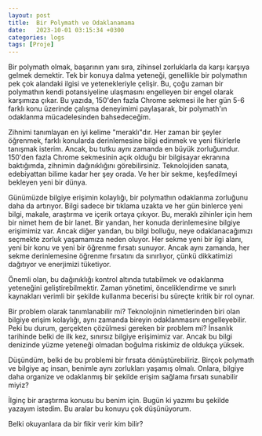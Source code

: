 ```yaml
---
layout: post
title:  Bir Polymath ve Odaklanamama  
date:   2023-10-01 03:15:34 +0300
categories: logs
tags: [Proje]
---
```


Bir polymath olmak, başarının yanı sıra, zihinsel zorluklarla da karşı karşıya gelmek demektir. Tek bir konuya dalma yeteneği, genellikle bir polymathın pek çok alandaki ilgisi ve yetenekleriyle çelişir. Bu, çoğu zaman bir polymathın kendi potansiyeline ulaşmasını engelleyen bir engel olarak karşımıza çıkar. Bu yazıda, 150'den fazla Chrome sekmesi ile her gün 5-6 farklı konu üzerinde çalışma deneyimimi paylaşarak, bir polymath'ın odaklanma mücadelesinden bahsedeceğim.

Zihnimi tanımlayan en iyi kelime "meraklı"dır. Her zaman bir şeyler öğrenmek, farklı konularda derinlemesine bilgi edinmek ve yeni fikirlerle tanışmak isterim. Ancak, bu tutku aynı zamanda en büyük zorluğumdur. 150'den fazla Chrome sekmesinin açık olduğu bir bilgisayar ekranına baktığımda, zihnimin dağınıklığını görebilirsiniz. Teknolojiden sanata, edebiyattan bilime kadar her şey orada. Ve her bir sekme, keşfedilmeyi bekleyen yeni bir dünya.

Günümüzde bilgiye erişimin kolaylığı, bir polymathın odaklanma zorluğunu daha da artırıyor. Bilgi sadece bir tıklama uzakta ve her gün binlerce yeni bilgi, makale, araştırma ve içerik ortaya çıkıyor. Bu, meraklı zihinler için hem bir nimet hem de bir lanet. Bir yandan, her konuda derinlemesine bilgiye erişimimiz var. Ancak diğer yandan, bu bilgi bolluğu, neye odaklanacağımızı seçmekte zorluk yaşamamıza neden oluyor. Her sekme yeni bir ilgi alanı, yeni bir konu ve yeni bir öğrenme fırsatı sunuyor. Ancak aynı zamanda, her sekme derinlemesine öğrenme fırsatını da sınırlıyor, çünkü dikkatimizi dağıtıyor ve enerjimizi tüketiyor.

Önemli olan, bu dağınıklığı kontrol altında tutabilmek ve odaklanma yeteneğini geliştirebilmektir. Zaman yönetimi, önceliklendirme ve sınırlı kaynakları verimli bir şekilde kullanma becerisi bu süreçte kritik bir rol oynar.

Bir problem olarak tanımlanabilir mi? Teknolojinin nimetlerinden biri olan bilgiye erişim kolaylığı, aynı zamanda bireyin odaklanmasını engelleyebilir. Peki bu durum, gerçekten çözülmesi gereken bir problem mi? İnsanlık tarihinde belki de ilk kez, sınırsız bilgiye erişimimiz var. Ancak bu bilgi denizinde yüzme yeteneği olmadan boğulma riskimiz de oldukça yüksek.

Düşündüm, belki de bu problemi bir fırsata dönüştürebiliriz. Birçok polymath ve bilgiye aç insan, benimle aynı zorlukları yaşamış olmalı. Onlara, bilgiye daha organize ve odaklanmış bir şekilde erişim sağlama fırsatı sunabilir miyiz?

İlginç bir araştırma konusu bu benim için. Bugün ki yazımı bu şekilde yazayım istedim. Bu aralar bu konuyu çok düşünüyorum.

Belki okuyanlara da bir fikir verir kim bilir?
